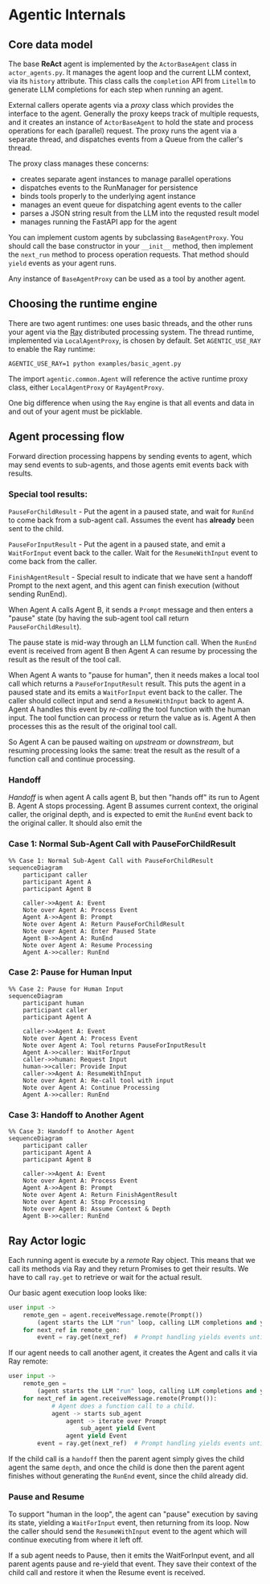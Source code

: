 # Agentic Internals

## Core data model

The base **ReAct** agent is implemented by the `ActorBaseAgent` class in `actor_agents.py`. 
It manages the agent loop and the current LLM context, via its `history` attribute. This
class calls the `completion` API from `Litellm` to generate LLM completions for each
step when running an agent.

External callers operate agents via a _proxy_ class which provides the interface to the agent.
Generally the proxy keeps track of multiple requests, and it creates an instance of `ActorBaseAgent`
to hold the state and process operations for each (parallel) request. The proxy runs the agent
via a separate thread, and dispatches events from a Queue from the caller's thread.

The proxy class manages these concerns:

- creates separate agent instances to manage parallel operations
- dispatches events to the RunManager for persistence
- binds tools properly to the underlying agent instance
- manages an event queue for dispatching agent events to the caller
- parses a JSON string result from the LLM into the requsted result model
- manages running the FastAPI app for the agent

You can implement custom agents by subclassing `BaseAgentProxy`. You should call the base
constructor in your `__init__` method, then implement the `next_run` method to process
operation requests. That method should `yield` events as your agent runs.

Any instance of `BaseAgentProxy` can be used as a tool by another agent.

## Choosing the runtime engine

There are two agent runtimes: one uses basic threads, and the other runs your agent via the
[Ray](https://github.com/ray-project/ray) distributed processing system. The thread runtime, implemented via `LocalAgentProxy`,
is chosen by default. Set `AGENTIC_USE_RAY` to enable the Ray runtime:

    AGENTIC_USE_RAY=1 python examples/basic_agent.py

The import `agentic.common.Agent` will reference the active runtime proxy class, either
`LocalAgentProxy` or `RayAgentProxy`.

One big difference when using the `Ray` engine is that all events and data in and out of
your agent must be picklable.

## Agent processing flow

Forward direction processing happens by sending events to agent, which may send
events to sub-agents, and those agents emit events back with results.

### Special tool results:

`PauseForChildResult`  - Put the agent in a paused state, and wait for `RunEnd` to come
back from a sub-agent call. Assumes the event has **already** been sent to the child.

`PauseForInputResult`  - Put the agent in a paused state, and emit a `WaitForInput`
event back to the caller. Wait for the `ResumeWithInput` event to come back from the caller.

`FinishAgentResult` - Special result to indicate that we have sent a handoff Prompt
to the next agent, and this agent can finish execution (without sending RunEnd).

When Agent A calls Agent B, it sends a `Prompt` message and then enters a "pause" state
(by having the sub-agent tool call return `PauseForChildResult`).

The pause state is mid-way through an LLM function call. When the `RunEnd` event is 
received from agent B then Agent A can resume by processing the result as the
result of the tool call.

When Agent A wants to "pause for human", then it needs makes a local tool
call which returns a `PauseForInputResult` result. This puts the agent in a paused
state and its emits a `WaitForInput` event back to the caller. 
The caller should collect input and send a `ResumeWithInput` back to agent A.
Agent A handles this event by _re-calling_ the tool function with the human
input. The tool function can process or return the value as is. Agent A then
processes this as the result of the original tool call.

So Agent A can be paused waiting on _upstream_ or _downstream_, but resuming
processing looks the same: treat the result as the result of a function call
and continue processing.

### Handoff

_Handoff_ is when agent A calls agent B, but then "hands off" its run to Agent B.
Agent A stops processing. Agent B assumes current context, the original caller,
the original depth, and is expected to emit the `RunEnd` event back to the original
caller. It should also emit the 


### Case 1: Normal Sub-Agent Call with PauseForChildResult

```mermaid
%% Case 1: Normal Sub-Agent Call with PauseForChildResult
sequenceDiagram
    participant caller
    participant Agent A
    participant Agent B
    
    caller->>Agent A: Event
    Note over Agent A: Process Event
    Agent A->>Agent B: Prompt
    Note over Agent A: Return PauseForChildResult
    Note over Agent A: Enter Paused State
    Agent B->>Agent A: RunEnd
    Note over Agent A: Resume Processing
    Agent A->>caller: RunEnd

```

### Case 2: Pause for Human Input

```mermaid
%% Case 2: Pause for Human Input
sequenceDiagram
    participant human
    participant caller
    participant Agent A
    
    caller->>Agent A: Event
    Note over Agent A: Process Event
    Note over Agent A: Tool returns PauseForInputResult
    Agent A->>caller: WaitForInput
    caller->>human: Request Input
    human->>caller: Provide Input
    caller->>Agent A: ResumeWithInput
    Note over Agent A: Re-call tool with input
    Note over Agent A: Continue Processing
    Agent A->>caller: RunEnd
```

### Case 3: Handoff to Another Agent

```mermaid
%% Case 3: Handoff to Another Agent
sequenceDiagram
    participant caller
    participant Agent A
    participant Agent B
    
    caller->>Agent A: Event
    Note over Agent A: Process Event
    Agent A->>Agent B: Prompt
    Note over Agent A: Return FinishAgentResult
    Note over Agent A: Stop Processing
    Note over Agent B: Assume Context & Depth
    Agent B->>caller: RunEnd
```

## Ray Actor logic

Each running agent is execute by a _remote_ Ray object. This means that we call its
methods via Ray and they return Promises to get their results. We have to call `ray.get`
to retrieve or wait for the actual result.

Our basic agent execution loop looks like:

```python
user input ->
    remote_gen = agent.receiveMessage.remote(Prompt())
        (agent starts the LLM "run" loop, calling LLM completions and yielding events)
    for next_ref in remote_gen:
        event = ray.get(next_ref)  # Prompt handling yields events until run is over
```

If our agent needs to call another agent, it creates the Agent and calls it via
Ray remote:

```python
user input ->
    remote_gen = 
        (agent starts the LLM "run" loop, calling LLM completions and yielding events)
    for next_ref in agent.receiveMessage.remote(Prompt()):
            # Agent does a function call to a child. 
            agent -> starts sub_agent
                agent -> iterate over Prompt
                    sub_agent yield Event
                agent yield Event
        event = ray.get(next_ref)  # Prompt handling yields events until run is over
```
If the child call is a `handoff` then the parent agent simply gives the child agent
the same `depth`, and once the child is done then the parent agent finishes without
generating the `RunEnd` event, since the child already did.

### Pause and Resume

To support "human in the loop", the agent can "pause" execution by saving its state, yielding
a `WaitForInput` event, then returning from its loop. Now the caller should send the `ResumeWithInput`
event to the agent which will continue executing from where it left off.

If a sub agent needs to Pause, then it emits the WaitForInput event, and all parent agents
pause and re-yield that event. They save their context of the child call and restore it
when the Resume event is received.
